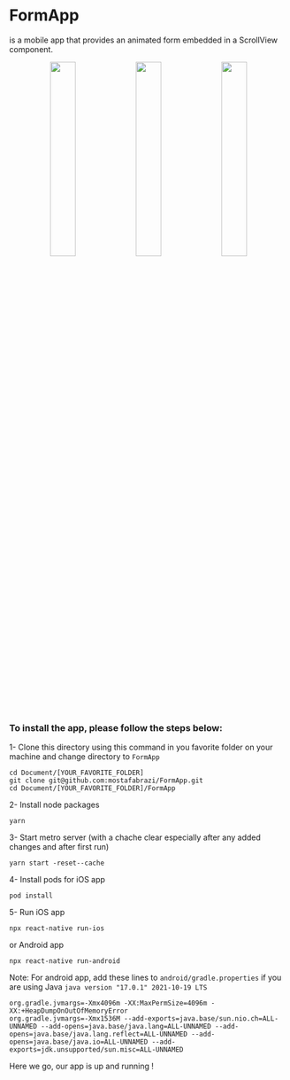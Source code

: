 # FormApp 
is a mobile app that provides an animated form embedded in a ScrollView component.


<p align="center">
<img src="https://user-images.githubusercontent.com/16275632/185802913-ab797d1e-8de8-47ce-96d0-34136d48e8ef.png" width=30% height=30%>
<img src="https://user-images.githubusercontent.com/16275632/185802995-02186042-2399-49dd-af2b-c5b8a5c2b8d2.png" width=30% height=30%>
<img src="https://user-images.githubusercontent.com/16275632/185802971-2f0b9302-5aa0-4d24-a634-6b75278c4076.png" width=30% height=30%>
</p>

### To install the app, please follow the steps below:
1- Clone this directory using this command in you favorite folder on your machine and change directory to `FormApp`
```
cd Document/[YOUR_FAVORITE_FOLDER]
git clone git@github.com:mostafabrazi/FormApp.git
cd Document/[YOUR_FAVORITE_FOLDER]/FormApp
```

2- Install node packages
```
yarn
```

3- Start metro server (with a chache clear especially after any added changes and after first run)
```
yarn start -reset--cache
```

4- Install pods for iOS app
```
pod install
```

5- Run iOS app
```
npx react-native run-ios
```
or Android app
```
npx react-native run-android
```

Note: For android app, add these lines to `android/gradle.properties` if you are using Java `java version "17.0.1" 2021-10-19 LTS`
```
org.gradle.jvmargs=-Xmx4096m -XX:MaxPermSize=4096m -XX:+HeapDumpOnOutOfMemoryError
org.gradle.jvmargs=-Xmx1536M --add-exports=java.base/sun.nio.ch=ALL-UNNAMED --add-opens=java.base/java.lang=ALL-UNNAMED --add-opens=java.base/java.lang.reflect=ALL-UNNAMED --add-opens=java.base/java.io=ALL-UNNAMED --add-exports=jdk.unsupported/sun.misc=ALL-UNNAMED
```

Here we go, our app is up and running !
